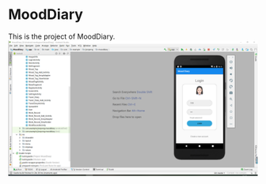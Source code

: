 # MoodDiary
This is the project of MoodDiary.
 ![image](https://github.com/JianpengLiao/MoodDiary/blob/master/Screenshot1.png)

